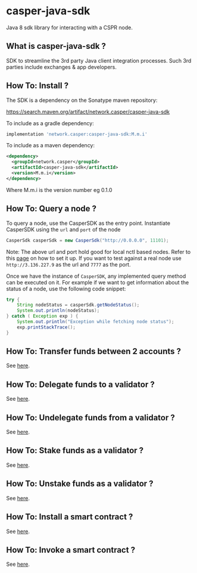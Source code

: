 # casper-java-sdk

Java 8 sdk library for interacting with a CSPR node.

## What is casper-java-sdk ?

SDK  to streamline the 3rd party Java client integration processes. Such 3rd parties include exchanges & app developers. 

## How To: Install ?

The SDK is a dependency on the Sonatype maven repository:

https://search.maven.org/artifact/network.casper/casper-java-sdk

To include as a gradle dependency:

```groovy
implementation 'network.casper:casper-java-sdk:M.m.i'
```

To include as a maven dependency:

```xml
<dependency>
  <groupId>network.casper</groupId>
  <artifactId>casper-java-sdk</artifactId>
  <version>M.m.i</version>
</dependency>
```

Where M.m.i is the version number eg 0.1.0



## How To: Query a node ?

To query a node, use the CasperSDK as the entry point. Instantiate CasperSDK using the `url` and `port` of the node

```java
CasperSdk casperSdk = new CasperSdk("http://0.0.0.0", 11101);
```

Note: The above url and port hold good for local nctl based nodes. Refer to this [page](https://caspernetwork.readthedocs.io/en/latest/dapp-dev-guide/setup-nctl.html) on how to set it up. If you want to test against a real node use `http://3.136.227.9` as the url and `7777` as the port.

Once we have the instance of `CasperSDK`, any implemented query method can be executed on it. For example if we want to get information about the status of a node, use the following code snippet:

```java
try {
    String nodeStatus = casperSdk.getNodeStatus();
    System.out.println(nodeStatus);
} catch ( Exception exp ) {
    System.out.println("Exception while fetching node status");
    exp.printStackTrace();
}
```

## How To: Transfer funds between 2 accounts ?

See [here](https://github.com/casper-network/casper-java-sdk/blob/how-tos/src/test/java/com/casper/sdk/how_to/HowToTransferBetweenAccounts.java).

## How To: Delegate funds to a validator ?

See [here](https://github.com/casper-network/casper-java-sdk/blob/how-tos/src/test/java/com/casper/sdk/how_to/HowToDelegate.java).

## How To: Undelegate funds from a validator ?

See [here](https://github.com/casper-network/casper-java-sdk/blob/how-tos/src/test/java/com/casper/sdk/how_to/HowToUnDelegate.java).

## How To: Stake funds as a validator ?

See [here](https://github.com/casper-network/casper-java-sdk/blob/how-tos/src/test/java/com/casper/sdk/how_to/HowToStake.java).

## How To: Unstake funds as a validator ?

See [here](https://github.com/casper-network/casper-java-sdk/blob/how-tos/src/test/java/com/casper/sdk/how_to/HowToUnstake.java).

## How To: Install a smart contract ?

See [here](https://github.com/casper-network/casper-java-sdk/blob/how-tos/src/test/java/com/casper/sdk/how_to/HowToInstallAContract.java).

## How To: Invoke a smart contract ?

See [here](https://github.com/casper-network/casper-java-sdk/blob/how-tos/src/test/java/com/casper/sdk/how_to/HowToInvokeAContract.java).

##### 
